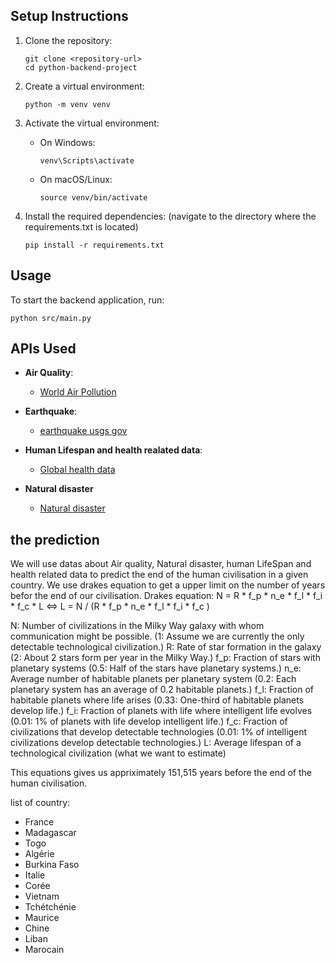 ## Setup Instructions
1. Clone the repository:
   ```
   git clone <repository-url>
   cd python-backend-project
   ```

2. Create a virtual environment:
   ```
   python -m venv venv
   ```

3. Activate the virtual environment:
   - On Windows:
     ```
     venv\Scripts\activate
     ```
   - On macOS/Linux:
     ```
     source venv/bin/activate
     ```

4. Install the required dependencies: (navigate to the directory where the requirements.txt is located)
   ```
   pip install -r requirements.txt
   ```

## Usage
To start the backend application, run:
```
python src/main.py
```

## APIs Used
- **Air Quality**: 
  - [World Air Pollution](http://waqi.info/)

- **Earthquake**:
  - [earthquake usgs gov](https://earthquake.usgs.gov/)

- **Human Lifespan and health realated data**:
  - [Global health data](https://ghoapi.azureedge.net/)

- **Natural disaster**
  - [Natural disaster](gdacs.api)

## the prediction
We will use datas about Air quality, Natural disaster, human LifeSpan and health related data to predict the end of the human civilisation in a given country. 
We use drakes equation to get a upper limit on the number of years befor the end of our civilisation. 
Drakes equation: N = R * f_p * n_e * f_l * f_i * f_c * L
             <=> L = N / (R * f_p * n_e * f_l * f_i * f_c )

N: Number of civilizations in the Milky Way galaxy with whom communication might be possible. (1: Assume we are currently the only detectable technological civilization.)
R: Rate of star formation in the galaxy (2: About 2 stars form per year in the Milky Way.)
f_p: Fraction of stars with planetary systems (0.5: Half of the stars have planetary systems.)
n_e: Average number of habitable planets per planetary system (0.2: Each planetary system has an average of 0.2 habitable planets.)
f_l: Fraction of habitable planets where life arises (0.33: One-third of habitable planets develop life.)
f_i: Fraction of planets with life where intelligent life evolves (0.01: 1% of planets with life develop intelligent life.)
f_c: Fraction of civilizations that develop detectable technologies (0.01: 1% of intelligent civilizations develop detectable technologies.)
L: Average lifespan of a technological civilization (what we want to estimate)

This equations gives us appriximately 151,515 years before the end of the human civilisation.

list of country:
- France 
- Madagascar
- Togo
- Algérie
- Burkina Faso
- Italie
- Corée
- Vietnam
- Tchétchénie
- Maurice
- Chine
- Liban
- Marocain